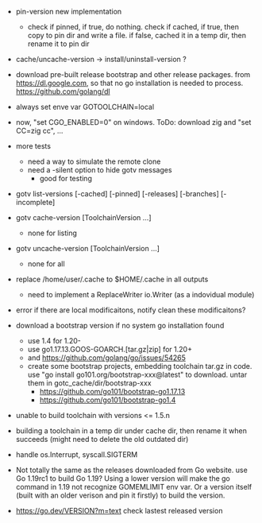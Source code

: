 
* pin-version new implementation
  * check if pinned, if true, do nothing.
    check if cached, if true, then copy to pin dir and write a file.
    if false, cached it in a temp dir, then rename it to pin dir

* cache/uncache-version -> install/uninstall-version ?

* download pre-built release bootstrap and other release packages.
  from https://dl.google.com,
  so that no go installation is needed to process.
  https://github.com/golang/dl

* always set enve var GOTOOLCHAIN=local

* now, "set CGO_ENABLED=0" on windows.
  ToDo: download zig and "set CC=zig cc", ...

* more tests
  * need a way to simulate the remote clone
  * need a -silent option to hide gotv messages
    * good for testing

* gotv list-versions [-cached] [-pinned] [-releases] [-branches] [-incomplete]
* gotv cache-version [ToolchainVersion ...]
	* none for listing
* gotv uncache-version [ToolchainVersion ...]
	* none for all

* replace /home/user/.cache to $HOME/.cache in all outputs
  * need to implement a ReplaceWriter io.Writer (as a indovidual module)

* error if there are local modificaitons, notify clean these modificaitons?

* download a bootstrap version if no system go installation found
  * use 1.4 for 1.20-
  * use go1.17.13.GOOS-GOARCH.[tar.gz|zip] for 1.20+
  * and https://github.com/golang/go/issues/54265
  * create some bootstrap projects, embedding toolchain tar.gz in code.
    use "go install go101.org/bootstrap-xxx@latest" to download.
    untar them in gotc_cache/dir/bootstrap-xxx
    * https://github.com/go101/bootstrap-go1.17.13
    * https://github.com/go101/bootstrap-go1.4

* unable to build toolchain with versions <= 1.5.n

* building a toolchain in a temp dir under cache dir,
  then rename it when succeeds (might need to delete the old outdated dir)

* handle os.Interrupt, syscall.SIGTERM

* Not totally the same as the releases downloaded from Go website.
  use Go 1.19rc1 to build Go 1.19?
  Using a lower version will make the go command in 1.19 not recognize GOMEMLIMIT env var.
  Or a version itself (built with an older verison and pin it firstly) to build the version.

* https://go.dev/VERSION?m=text check lastest released version
